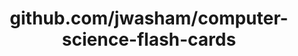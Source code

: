 ---
layout: post
title: github.com/jwasham/computer-science-flash-cards
categories: link
tags: [انگلیسی, گیت‌هاب, برنامه‌نویسی]
---